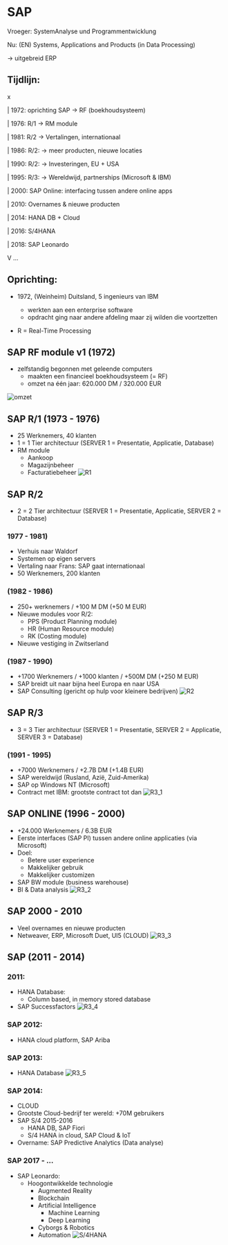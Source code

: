 # SAP
Vroeger: SystemAnalyse und Programmentwicklung

Nu: (EN) Systems, Applications and Products (in Data Processing)

-> uitgebreid ERP

## Tijdlijn: 
x

 | 1972: oprichting SAP -> RF (boekhoudsysteem)

 | 1976: R/1 -> RM module

 | 1981: R/2 -> Vertalingen, internationaal

 | 1986: R/2: -> meer producten, nieuwe locaties

 | 1990: R/2: -> Investeringen, EU + USA

 | 1995: R/3: -> Wereldwijd, partnerships (Microsoft & IBM)

 | 2000: SAP Online: interfacing tussen andere online apps

 | 2010: Overnames & nieuwe producten

 | 2014: HANA DB + Cloud

 | 2016: S/4HANA

 | 2018: SAP Leonardo

V …

## Oprichting: 
- 1972, (Weinheim) Duitsland, 5 ingenieurs van IBM
    - werkten aan een enterprise software
    - opdracht ging naar andere afdeling maar zij wilden die voortzetten

- R = Real-Time Processing
## SAP RF module v1 (1972)
- zelfstandig begonnen met geleende computers
    - maakten een financieel boekhoudsysteem (= RF)
    - omzet na één jaar: 620.000 DM / 320.000 EUR

![omzet](afb/omzetJ1.png)

## SAP R/1 (1973 - 1976)
- 25 Werknemers, 40 klanten
- 1 = 1 Tier architectuur (SERVER 1 = Presentatie, Applicatie, Database)
- RM module
    - Aankoop
    - Magazijnbeheer
    - Facturatiebeheer
![R1](afb/R1.png)

## SAP R/2 
- 2 = 2 Tier architectuur (SERVER 1 = Presentatie, Applicatie, SERVER 2 = Database)

### 1977 - 1981)
- Verhuis naar Waldorf
- Systemen op eigen servers
- Vertaling naar Frans: SAP gaat internationaal
- 50 Werknemers, 200 klanten

### (1982 - 1986)
- 250+ werknemers / +100 M DM (+50 M EUR)
- Nieuwe modules voor R/2: 
    - PPS (Product Planning module)
    - HR (Human Resource module)
    - RK (Costing module)
- Nieuwe vestiging in Zwitserland

### (1987 - 1990)
- +1700 Werknemers / +1000 klanten / +500M DM (+250 M EUR)
- SAP breidt uit naar bijna heel Europa en naar USA
- SAP Consulting (gericht op hulp voor kleinere bedrijven)
![R2](afb/R2.png)

## SAP R/3
- 3 = 3 Tier architectuur (SERVER 1 = Presentatie, SERVER 2 = Applicatie, SERVER 3 = Database)

### (1991 - 1995)
- +7000 Werknemers / +2.7B DM (+1.4B EUR)
- SAP wereldwijd (Rusland, Azië, Zuid-Amerika)
- SAP op Windows NT (Microsoft)
- Contract met IBM: grootste contract tot dan
![R3_1](afb/R3_1.png)

## SAP ONLINE (1996 - 2000)
- +24.000 Werknemers / 6.3B EUR
- Eerste interfaces (SAP PI) tussen andere online applicaties (via Microsoft)
- Doel:
    - Betere user experience
    - Makkelijker gebruik
    - Makkelijker customizen
- SAP BW module (business warehouse)
- BI & Data analysis
![R3_2](afb/R3_2.png)

## SAP 2000 - 2010
- Veel overnames en nieuwe producten
- Netweaver, ERP, Microsoft Duet, UI5 (CLOUD)
![R3_3](afb/R3_3.png)

## SAP (2011 - 2014)
### 2011:
- HANA Database:
    - Column based, in memory stored database
- SAP Successfactors
![R3_4](afb/R3_4.png)

### SAP 2012:
- HANA cloud platform, SAP Ariba

### SAP 2013:
- HANA Database
![R3_5](afb/R3_5.png)

### SAP 2014: 
- CLOUD
- Grootste Cloud-bedrijf ter wereld: +70M gebruikers
- SAP S/4 2015-2016
    - HANA DB, SAP Fiori
    - S/4 HANA in cloud, SAP Cloud & IoT
- Overname: SAP Predictive Analytics (Data analyse)

### SAP 2017 - …
- SAP Leonardo:
    - Hoogontwikkelde technologie
        - Augmented Reality
        - Blockchain
        - Artificial Intelligence
            - Machine Learning
            - Deep Learning
        - Cyborgs & Robotics
        - Automation
![S/4HANA](afb/S4HANA.png)